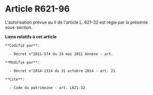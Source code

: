 # Article R621-96

L'autorisation prévue au II de l'article L. 621-32 est régie par la présente sous-section.

**Liens relatifs à cet article**

	**Codifié par**:

	  - Décret n°2011-574 du 24 mai 2011 Annexe - art.

	**Modifié par**:

	  - Décret n°2014-1314 du 31 octobre 2014 - art. 21

	**Cite**:

	  - Code du patrimoine - art. L621-32
